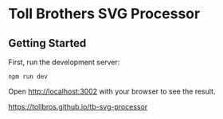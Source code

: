# Toll Brothers SVG Processor
## Getting Started

First, run the development server:

```
npm run dev
```

Open [http://localhost:3002](http://localhost:3002) with your browser to see the result.


https://tollbros.github.io/tb-svg-processor